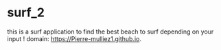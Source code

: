 # surf_2
this is a surf application to find the best beach to surf depending on your input !
domain:
https://Pierre-mulliez1.github.io. 
